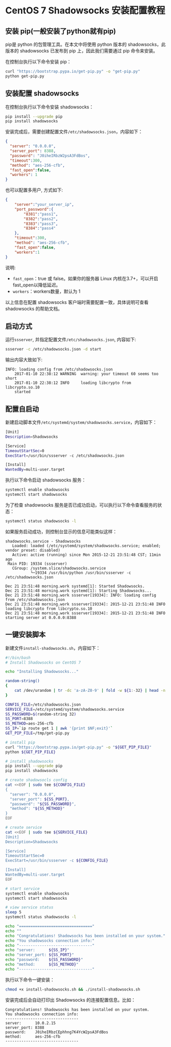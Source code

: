 # CentOS 7 Shadowsocks 安装配置教程

## 安装 pip(一般安装了python就有pip)

pip是 python 的包管理工具。在本文中将使用 python 版本的 shadowsocks，此版本的 shadowsocks 已发布到 pip 上，因此我们需要通过 pip 命令来安装。

在控制台执行以下命令安装 pip：

```bash
curl "https://bootstrap.pypa.io/get-pip.py" -o "get-pip.py"
python get-pip.py
```

## 安装配置 shadowsocks

在控制台执行以下命令安装 shadowsocks：

```bash
pip install --upgrade pip
pip install shadowsocks
```

安装完成后，需要创建配置文件`/etc/shadowsocks.json`，内容如下：

```json
{
  "server": "0.0.0.0",
  "server_port": 8388,
  "password": "J0iheIRbzW2psA3FdBos",
  "timeout":300,
  "method": "aes-256-cfb",
  "fast_open":false,
  "workers": 1
}
```

也可以配置多用户, 方式如下:

```json
{
    "server":"your_server_ip",
    "port_password":{
        "8381":"pass1",
        "8382":"pass2",
        "8383":"pass3",
        "8384":"pass4"
    },
    "timeout":300,
    "method": "aes-256-cfb",
    "fast_open":false,
    "workers":1
}
```

说明:

* `fast_open`：true 或 false。如果你的服务器 Linux 内核在3.7+，可以开启 fast_open以降低延迟。
* `workers`：workers数量，默认为 1

以上信息在配置 shadowsocks 客户端时需要配置一致，具体说明可查看 shadowsocks 的帮助文档。

## 启动方式

运行`ssserver`, 并指定配置文件`/etc/shadowsocks.json`, 内容如下:

```bash
ssserver -c /etc/shadowsocks.json -d start
```

输出内容大致如下:

```
INFO: loading config from /etc/shadowsocks.json
    2017-01-10 22:38:12 WARNING  warning: your timeout 60 seems too short
    2017-01-10 22:38:12 INFO     loading libcrypto from libcrypto.so.10
    started
```

## 配置自启动

新建启动脚本文件`/etc/systemd/system/shadowsocks.service`，内容如下：

```bash
[Unit]
Description=Shadowsocks

[Service]
TimeoutStartSec=0
ExecStart=/usr/bin/ssserver -c /etc/shadowsocks.json

[Install]
WantedBy=multi-user.target
```

执行以下命令启动 shadowsocks 服务：

```bash
systemctl enable shadowsocks
systemctl start shadowsocks
```

为了检查 shadowsocks 服务是否已成功启动，可以执行以下命令查看服务的状态：

```bash
systemctl status shadowsocks -l
```

如果服务启动成功，则控制台显示的信息可能类似这样：

```
shadowsocks.service - Shadowsocks
   Loaded: loaded (/etc/systemd/system/shadowsocks.service; enabled; vendor preset: disabled)
   Active: active (running) since Mon 2015-12-21 23:51:48 CST; 11min ago
 Main PID: 19334 (ssserver)
   CGroup: /system.slice/shadowsocks.service
           └─19334 /usr/bin/python /usr/bin/ssserver -c /etc/shadowsocks.json

Dec 21 23:51:48 morning.work systemd[1]: Started Shadowsocks.
Dec 21 23:51:48 morning.work systemd[1]: Starting Shadowsocks...
Dec 21 23:51:48 morning.work ssserver[19334]: INFO: loading config from /etc/shadowsocks.json
Dec 21 23:51:48 morning.work ssserver[19334]: 2015-12-21 23:51:48 INFO     loading libcrypto from libcrypto.so.10
Dec 21 23:51:48 morning.work ssserver[19334]: 2015-12-21 23:51:48 INFO     starting server at 0.0.0.0:8388
```

## 一键安装脚本

新建文件`install-shadowsocks.sh`，内容如下：

```bash
#!/bin/bash
# Install Shadowsocks on CentOS 7

echo "Installing Shadowsocks..."

random-string()
{
    cat /dev/urandom | tr -dc 'a-zA-Z0-9' | fold -w ${1:-32} | head -n 1
}

CONFIG_FILE=/etc/shadowsocks.json
SERVICE_FILE=/etc/systemd/system/shadowsocks.service
SS_PASSWORD=$(random-string 32)
SS_PORT=8388
SS_METHOD=aes-256-cfb
SS_IP=`ip route get 1 | awk '{print $NF;exit}'`
GET_PIP_FILE=/tmp/get-pip.py

# install pip
curl "https://bootstrap.pypa.io/get-pip.py" -o "${GET_PIP_FILE}"
python ${GET_PIP_FILE}

# install shadowsocks
pip install --upgrade pip
pip install shadowsocks

# create shadowsocls config
cat <<EOF | sudo tee ${CONFIG_FILE}
{
  "server": "0.0.0.0",
  "server_port": ${SS_PORT},
  "password": "${SS_PASSWORD}",
  "method": "${SS_METHOD}"
}
EOF

# create service
cat <<EOF | sudo tee ${SERVICE_FILE}
[Unit]
Description=Shadowsocks

[Service]
TimeoutStartSec=0
ExecStart=/usr/bin/ssserver -c ${CONFIG_FILE}

[Install]
WantedBy=multi-user.target
EOF

# start service
systemctl enable shadowsocks
systemctl start shadowsocks

# view service status
sleep 5
systemctl status shadowsocks -l

echo "================================"
echo ""
echo "Congratulations! Shadowsocks has been installed on your system."
echo "You shadowsocks connection info:"
echo "--------------------------------"
echo "server:      ${SS_IP}"
echo "server_port: ${SS_PORT}"
echo "password:    ${SS_PASSWORD}"
echo "method:      ${SS_METHOD}"
echo "--------------------------------"

```

执行以下命令一键安装：

```bash
chmod +x install-shadowsocks.sh && ./install-shadowsocks.sh
```

安装完成后会自动打印出 Shadowsocks 的连接配置信息。比如：

```
Congratulations! Shadowsocks has been installed on your system.
You shadowsocks connection info:
--------------------------------
server:      10.0.2.15
server_port: 8388
password:    J0iheIRbzCEphhng7K4YcW2psA3FdBos
method:      aes-256-cfb
--------------------------------
```

